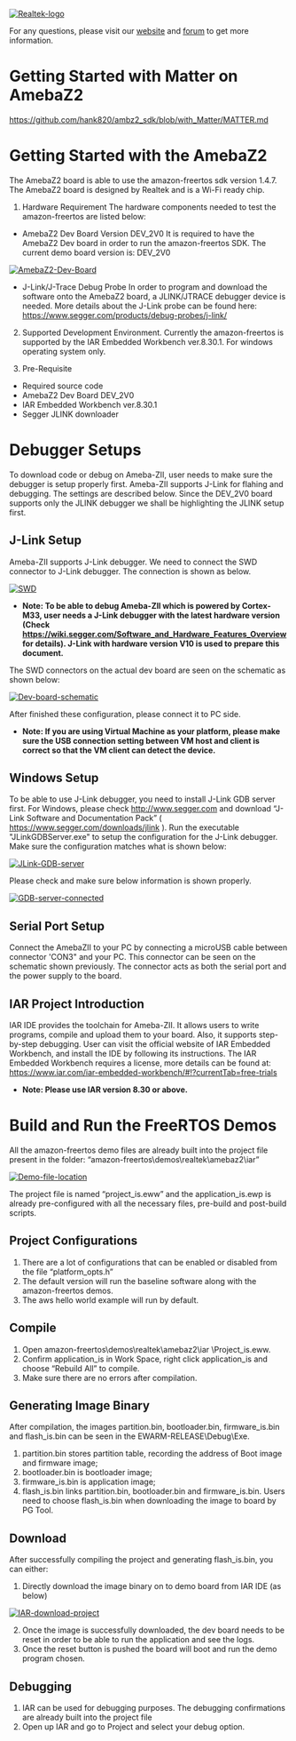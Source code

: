 [![Realtek-logo](https://logos-download.com/wp-content/uploads/2016/05/Realtek_logo_logotype.png)][amebaZ2-guide-link]

For any questions, please visit our [website](https://www.amebaiot.com/en/) and [forum](https://www.amebaiot.com/en/questions/category/sdk-forum/) to get more information.

# Getting Started with Matter on AmebaZ2

https://github.com/hank820/ambz2_sdk/blob/with_Matter/MATTER.md

# Getting Started with the AmebaZ2
The AmebaZ2 board is able to use the amazon-freertos sdk version 1.4.7. The AmebaZ2 board is designed by Realtek and is a Wi-Fi ready chip.

1. Hardware Requirement
The hardware components needed to test the amazon-freertos are listed below:

 * AmebaZ2 Dev Board Version DEV_2V0
It is required to have the AmebaZ2 Dev board in order to run the amazon-freertos SDK. The current demo board version is: DEV_2V0

[![AmebaZ2-Dev-Board](https://www.amebaiot.com/wp-content/uploads/2019/07/start-1.png)][amebaZ2-guide-link]

 * J-Link/J-Trace Debug Probe
In order to program and download the software onto the AmebaZ2 board, a JLINK/JTRACE debugger device is needed. More details about the J-Link probe can be found here:
https://www.segger.com/products/debug-probes/j-link/

2. Supported Development Environment.
Currently the amazon-freertos is supported by the IAR Embedded Workbench ver.8.30.1. For windows operating system only.

3. Pre-Requisite

* Required source code
* AmebaZ2 Dev Board DEV_2V0
* IAR Embedded Workbench ver.8.30.1
* Segger JLINK downloader

# Debugger Setups
To download code or debug on Ameba-ZII, user needs to make sure the debugger is setup properly first. Ameba-ZII supports J-Link for flahing and debugging. The settings are described below. Since the DEV_2V0 board supports only the JLINK debugger we shall be highlighting the JLINK setup first.
## J-Link Setup
Ameba-ZII supports J-Link debugger. We need to connect the SWD connector to J-Link debugger. The connection is shown as below.

[![SWD](https://www.amebaiot.com/wp-content/uploads/2019/07/start-2.png)][amebaZ2-guide-link]

* __Note: To be able to debug Ameba-ZII which is powered by Cortex-M33, user needs a J-Link debugger with the latest hardware version (Check https://wiki.segger.com/Software_and_Hardware_Features_Overview for details). J-Link with hardware version V10 is used to prepare this document.__

The SWD connectors on the actual dev board are seen on the schematic as shown below:

[![Dev-board-schematic](https://www.amebaiot.com/wp-content/uploads/2019/07/start-3.png)][amebaZ2-guide-link]

After finished these configuration, please connect it to PC side.

* __Note: If you are using Virtual Machine as your platform, please make sure the USB connection setting between VM host and client is correct so that the VM client can detect the device.__

## Windows Setup
To be able to use J-Link debugger, you need to install J-Link GDB server first. For Windows, please check http://www.segger.com and download “J-Link Software and Documentation Pack” ( https://www.segger.com/downloads/jlink ). Run the executable "JLinkGDBServer.exe" to setup the configuration for the J-Link debugger. Make sure the configuration matches what is shown below:

[![JLink-GDB-server](https://www.amebaiot.com/wp-content/uploads/2019/07/start-4.png)][amebaZ2-guide-link]

Please check and make sure below information is shown properly.

[![GDB-server-connected](https://www.amebaiot.com/wp-content/uploads/2019/07/start-5.png)][amebaZ2-guide-link]

## Serial Port Setup
Connect the AmebaZII to your PC by connecting a microUSB cable between connector 'CON3" and your PC. This connector can be seen on the schematic shown previously. The connector acts as both the serial port and the power supply to the board.
## IAR Project Introduction
IAR IDE provides the toolchain for Ameba-ZII. It allows users to write programs, compile and upload them to your board. Also, it supports step-by-step debugging. User can visit the official website of IAR Embedded Workbench, and install the IDE by following its instructions. The IAR Embedded Workbench requires a license, more details can be found at: https://www.iar.com/iar-embedded-workbench/#!?currentTab=free-trials

* __Note: Please use IAR version 8.30 or above.__


# Build and Run the FreeRTOS Demos
All the amazon-freertos demo files are already built into the project file present in the folder: “amazon-freertos\demos\realtek\amebaz2\iar”

[![Demo-file-location](https://www.amebaiot.com/wp-content/uploads/2019/07/start-6.png)][amebaZ2-guide-link]

The project file is named “project_is.eww” and the application_is.ewp is already pre-configured with all the necessary files, pre-build and post-build scripts.

## Project Configurations
1) There are a lot of configurations that can be enabled or disabled from the file “platform_opts.h”
2) The default version will run the baseline software along with the amazon-freertos demos.
3) The aws hello world example will run by default.

## Compile
1) Open amazon-freertos\demos\realtek\amebaz2\iar \Project_is.eww.
2) Confirm application_is in Work Space, right click application_is and choose “Rebuild All” to compile.
3) Make sure there are no errors after compilation.

## Generating Image Binary
After compilation, the images partition.bin, bootloader.bin, firmware_is.bin and flash_is.bin can be seen in the EWARM-RELEASE\Debug\Exe.
1) partition.bin stores partition table, recording the address of Boot image and firmware image;
2) bootloader.bin is bootloader image;
3) firmware_is.bin is application image;
4) flash_is.bin links partition.bin, bootloader.bin and firmware_is.bin. Users need to choose flash_is.bin when downloading the image to board by PG Tool.

## Download
After successfully compiling the project and generating flash_is.bin, you can either:
1) Directly download the image binary on to demo board from IAR IDE (as below)

[![IAR-download-project](https://www.amebaiot.com/wp-content/uploads/2019/07/start-7.png)][amebaZ2-guide-link]

2) Once the image is successfully downloaded, the dev board needs to be reset in order to be able to run the application and see the logs.
3) Once the reset button is pushed the board will boot and run the demo program chosen.

## Debugging
1) IAR can be used for debugging purposes. The debugging confirmations are already built into the project file
2) Open up IAR and go to Project and select your debug option.

[amebaZ2-guide-link]: https://www.amebaiot.com/en/amazon-freertos-getting-started/
